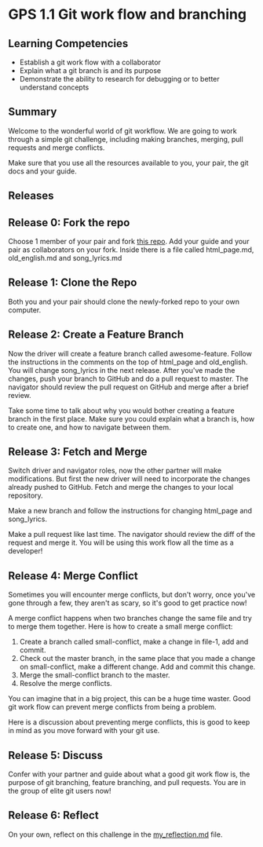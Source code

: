 # GPS 1.1 Git work flow and branching

## Learning Competencies
- Establish a git work flow with a collaborator
- Explain what a git branch is and its purpose
- Demonstrate the ability to research for debugging or to better understand concepts


## Summary

Welcome to the wonderful world of git workflow. We are going to work through a simple git challenge, including making branches, merging, pull requests and merge conflicts.

Make sure that you use all the resources available to you, your pair, the git docs and your guide.

## Releases

## Release 0: Fork the repo

Choose 1 member of your pair and fork [this repo](https://github.com/Devbootcamp/phase-0-gps-1). Add your guide and your pair as collaborators on your fork. Inside there is a file called html_page.md, old_english.md and song_lyrics.md


## Release 1: Clone the Repo
Both you and your pair should clone the newly-forked repo to your own computer.

## Release 2: Create a Feature Branch

Now the driver will create a feature branch called awesome-feature. Follow the instructions in the comments on the top of html_page and old_english. You will change song_lyrics in the next release. After you've made the changes, push your branch to GitHub and do a pull request to master. The navigator should review the pull request on GitHub and merge after a brief review.

Take some time to talk about why you would bother creating a feature branch in the first place. Make sure you could explain what a branch is, how to create one, and how to navigate between them.

## Release 3: Fetch and Merge

Switch driver and navigator roles, now the other partner will make modifications. But first the new driver will need to incorporate the changes already pushed to GitHub. Fetch and merge the changes to your local repository.

Make a new branch and follow the instructions for changing html_page and song_lyrics.

Make a pull request like last time. The navigator should review the diff of the request and merge it. You will be using this work flow all the time as a developer!

## Release 4: Merge Conflict
Sometimes you will encounter merge conflicts, but don't worry, once you've gone through a few, they aren't as scary, so it's good to get practice now!

A merge conflict happens when two branches change the same file and try to merge them together. Here is how to create a small merge conflict:

1. Create a branch called small-conflict, make a change in file-1, add and commit.
2. Check out the master branch, in the same place that you made a change on small-conflict, make a different change. Add and commit this change.
3. Merge the small-conflict branch to the master.
4. Resolve the merge conflicts.

You can imagine that in a big project, this can be a huge time waster. Good git work flow can prevent merge conflicts from being a problem.

Here is a discussion about preventing merge conflicts, this is good to keep in mind as you move forward with your git use.

## Release 5: Discuss

Confer with your partner and guide about what a good git work flow is, the purpose of git branching, feature branching, and pull requests. You are in the group of elite git users now!

## Release 6: Reflect
On your own, reflect on this challenge in the [my_reflection.md](my_reflection.md) file.


